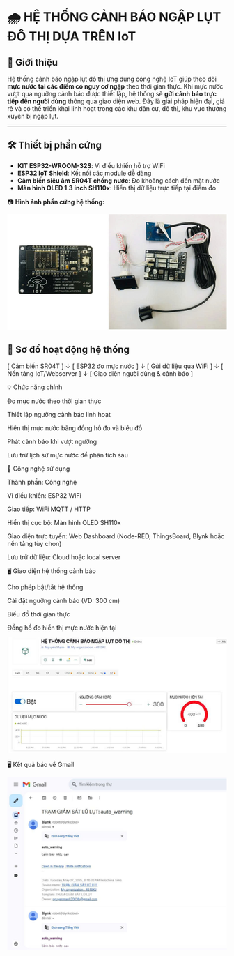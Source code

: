# 🌧️ HỆ THỐNG CẢNH BÁO NGẬP LỤT ĐÔ THỊ DỰA TRÊN IoT

## 📌 Giới thiệu

Hệ thống cảnh báo ngập lụt đô thị ứng dụng công nghệ IoT giúp theo dõi **mực nước tại các điểm có nguy cơ ngập** theo thời gian thực. Khi mực nước vượt qua ngưỡng cảnh báo được thiết lập, hệ thống sẽ **gửi cảnh báo trực tiếp đến người dùng** thông qua giao diện web. Đây là giải pháp hiện đại, giá rẻ và có thể triển khai linh hoạt trong các khu dân cư, đô thị, khu vực thường xuyên bị ngập lụt.

---

## 🛠️ Thiết bị phần cứng

- **KIT ESP32-WROOM-32S**: Vi điều khiển hỗ trợ WiFi
- **ESP32 IoT Shield**: Kết nối các module dễ dàng
- **Cảm biến siêu âm SR04T chống nước**: Đo khoảng cách đến mặt nước
- **Màn hình OLED 1.3 inch SH110x**: Hiển thị dữ liệu trực tiếp tại điểm đo

📷 **Hình ảnh phần cứng hệ thống:**

![Phần cứng hệ thống](Hinh_Anh/anh-1.jpg)

## 🔁 Sơ đồ hoạt động hệ thống

[ Cảm biến SR04T ]
       ↓
[ ESP32 đo mực nước ]
       ↓
[ Gửi dữ liệu qua WiFi ]
       ↓
[ Nền tảng IoT/Webserver ]
       ↓
[ Giao diện người dùng & cảnh báo ]

💡 Chức năng chính

Đo mực nước theo thời gian thực

Thiết lập ngưỡng cảnh báo linh hoạt

Hiển thị mực nước bằng đồng hồ đo và biểu đồ

Phát cảnh báo khi vượt ngưỡng

Lưu trữ lịch sử mực nước để phân tích sau

🧠 Công nghệ sử dụng

Thành phần: Công nghệ

Vi điều khiển: ESP32 WiFi

Giao tiếp: WiFi MQTT / HTTP

Hiển thị cục bộ: Màn hình OLED SH110x

Giao diện trực tuyến: Web Dashboard (Node-RED, ThingsBoard, Blynk hoặc nền tảng tùy chọn)

Lưu trữ dữ liệu: Cloud hoặc local server

🖥️ Giao diện hệ thống cảnh báo

Cho phép bật/tắt hệ thống

Cài đặt ngưỡng cảnh báo (VD: 300 cm)

Biểu đồ thời gian thực

Đồng hồ đo hiển thị mực nước hiện tại

![Phần cứng hệ thống](Hinh_Anh/anh-2.jpg)

🖥️ Kết quả báo về Gmail

![Phần cứng hệ thống](Hinh_Anh/anh-3.jpg)


